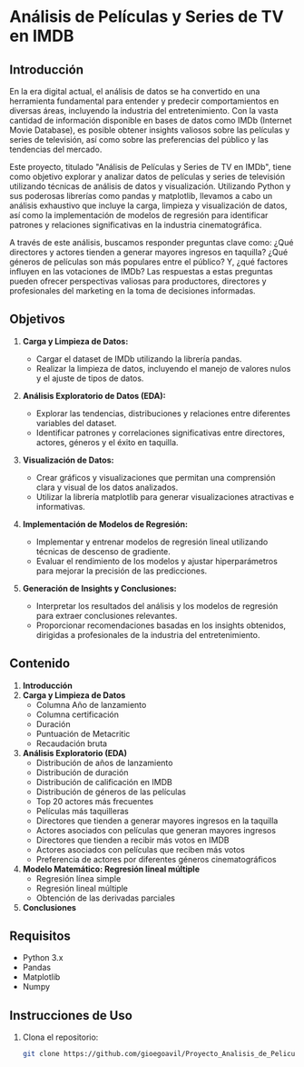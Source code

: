 # Análisis de Películas y Series de TV en IMDB

## Introducción

En la era digital actual, el análisis de datos se ha convertido en una herramienta fundamental para entender y predecir comportamientos en diversas áreas, incluyendo la industria del entretenimiento. Con la vasta cantidad de información disponible en bases de datos como IMDb (Internet Movie Database), es posible obtener insights valiosos sobre las películas y series de televisión, así como sobre las preferencias del público y las tendencias del mercado.

Este proyecto, titulado "Análisis de Películas y Series de TV en IMDb", tiene como objetivo explorar y analizar datos de películas y series de televisión utilizando técnicas de análisis de datos y visualización. Utilizando Python y sus poderosas librerías como pandas y matplotlib, llevamos a cabo un análisis exhaustivo que incluye la carga, limpieza y visualización de datos, así como la implementación de modelos de regresión para identificar patrones y relaciones significativas en la industria cinematográfica.

A través de este análisis, buscamos responder preguntas clave como: ¿Qué directores y actores tienden a generar mayores ingresos en taquilla? ¿Qué géneros de películas son más populares entre el público? Y, ¿qué factores influyen en las votaciones de IMDb? Las respuestas a estas preguntas pueden ofrecer perspectivas valiosas para productores, directores y profesionales del marketing en la toma de decisiones informadas.

## Objetivos

1. **Carga y Limpieza de Datos:**
   - Cargar el dataset de IMDb utilizando la librería pandas.
   - Realizar la limpieza de datos, incluyendo el manejo de valores nulos y el ajuste de tipos de datos.

2. **Análisis Exploratorio de Datos (EDA):**
   - Explorar las tendencias, distribuciones y relaciones entre diferentes variables del dataset.
   - Identificar patrones y correlaciones significativas entre directores, actores, géneros y el éxito en taquilla.

3. **Visualización de Datos:**
   - Crear gráficos y visualizaciones que permitan una comprensión clara y visual de los datos analizados.
   - Utilizar la librería matplotlib para generar visualizaciones atractivas e informativas.

4. **Implementación de Modelos de Regresión:**
   - Implementar y entrenar modelos de regresión lineal utilizando técnicas de descenso de gradiente.
   - Evaluar el rendimiento de los modelos y ajustar hiperparámetros para mejorar la precisión de las predicciones.

5. **Generación de Insights y Conclusiones:**
   - Interpretar los resultados del análisis y los modelos de regresión para extraer conclusiones relevantes.
   - Proporcionar recomendaciones basadas en los insights obtenidos, dirigidas a profesionales de la industria del entretenimiento.

## Contenido

1. **Introducción**
2. **Carga y Limpieza de Datos**
   - Columna Año de lanzamiento
   - Columna certificación
   - Duración
   - Puntuación de Metacritic
   - Recaudación bruta
3. **Análisis Exploratorio (EDA)**
   - Distribución de años de lanzamiento
   - Distribución de duración
   - Distribución de calificación en IMDB
   - Distribución de géneros de las películas
   - Top 20 actores más frecuentes
   - Películas más taquilleras
   - Directores que tienden a generar mayores ingresos en la taquilla
   - Actores asociados con películas que generan mayores ingresos
   - Directores que tienden a recibir más votos en IMDB
   - Actores asociados con películas que reciben más votos
   - Preferencia de actores por diferentes géneros cinematográficos
4. **Modelo Matemático: Regresión lineal múltiple**
   - Regresión línea simple
   - Regresión lineal múltiple
   - Obtención de las derivadas parciales
5. **Conclusiones**

## Requisitos

- Python 3.x
- Pandas
- Matplotlib
- Numpy

## Instrucciones de Uso

1. Clona el repositorio:
   ```sh
   git clone https://github.com/gioegoavil/Proyecto_Analisis_de_Peliculas_y_Series_de_TV_en_IMDB.git
